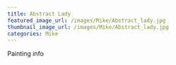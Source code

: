 ```yaml
---
title: Abstract Lady
featured_image_url: /images/Mike/Abstract_lady.jpg
thumbnail_image_url: /images/Mike/Abstract_lady.jpg
categories: Mike
---
```

Painting info
